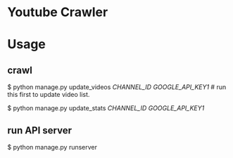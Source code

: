 # Youtube Crawler

# Usage

## crawl

$ python manage.py update_videos *CHANNEL_ID* *GOOGLE_API_KEY1* # run this first to update video list.

$ python manage.py update_stats *CHANNEL_ID* *GOOGLE_API_KEY1*

## run API server
$ python manage.py runserver
